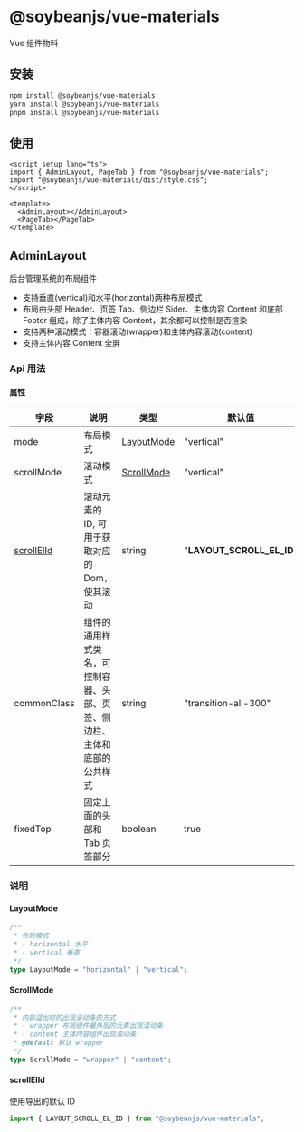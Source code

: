 # @soybeanjs/vue-materials

Vue 组件物料

## 安装

```bash
npm install @soybeanjs/vue-materials
yarn install @soybeanjs/vue-materials
pnpm install @soybeanjs/vue-materials
```

## 使用

```vue
<script setup lang="ts">
import { AdminLayout, PageTab } from "@soybeanjs/vue-materials";
import "@soybeanjs/vue-materials/dist/style.css";
</script>

<template>
  <AdminLayout></AdminLayout>
  <PageTab></PageTab>
</template>
```

## AdminLayout

后台管理系统的布局组件

- 支持垂直(vertical)和水平(horizontal)两种布局模式
- 布局由头部 Header、页签 Tab、侧边栏 Sider、主体内容 Content 和底部 Footer 组成，除了主体内容 Content，其余都可以控制是否渲染
- 支持两种滚动模式：容器滚动(wrapper)和主体内容滚动(content)
- 支持主体内容 Content 全屏

### Api 用法

#### 属性

| 字段                      | 说明                                                                     | 类型                      | 默认值                    |
| ------------------------- | ------------------------------------------------------------------------ | ------------------------- | ------------------------- |
| mode                      | 布局模式                                                                 | [LayoutMode](#LayoutMode) | "vertical"                |
| scrollMode                | 滚动模式                                                                 | [ScrollMode](#ScrollMode) | "vertical"                |
| [scrollElId](#scrollElId) | 滚动元素的 ID, 可用于获取对应的 Dom，使其滚动                            | string                    | "**LAYOUT_SCROLL_EL_ID**" |
| commonClass               | 组件的通用样式类名，可控制容器、头部、页签、侧边栏、主体和底部的公共样式 | string                    | "transition-all-300"      |
| fixedTop                  | 固定上面的头部和 Tab 页签部分                                            | boolean                   | true                      |

### 说明

#### LayoutMode

```ts
/**
 * 布局模式
 * - horizontal 水平
 * - vertical 垂直
 */
type LayoutMode = "horizontal" | "vertical";
```

#### ScrollMode

```ts
/**
 * 内容溢出时的出现滚动条的方式
 * - wrapper 布局组件最外层的元素出现滚动条
 * - content 主体内容组件出现滚动条
 * @default 默认 wrapper
 */
type ScrollMode = "wrapper" | "content";
```

#### scrollElId

使用导出的默认 ID

```ts
import { LAYOUT_SCROLL_EL_ID } from "@soybeanjs/vue-materials";
```
